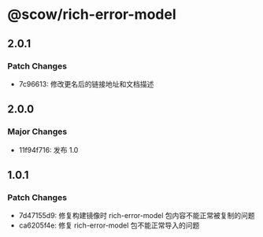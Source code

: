 # @scow/rich-error-model

## 2.0.1

### Patch Changes

- 7c96613: 修改更名后的链接地址和文档描述

## 2.0.0

### Major Changes

- 11f94f716: 发布 1.0

## 1.0.1

### Patch Changes

- 7d47155d9: 修复构建镜像时 rich-error-model 包内容不能正常被复制的问题
- ca6205f4e: 修复 rich-error-model 包不能正常导入的问题
